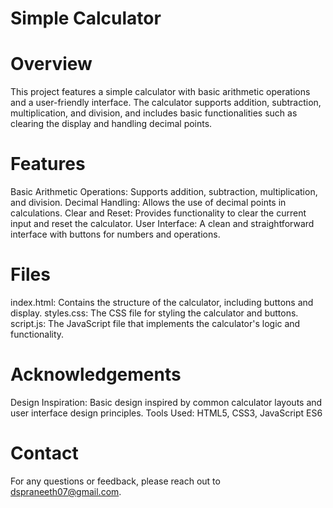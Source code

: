 # Simple Calculator
# Overview
This project features a simple calculator with basic arithmetic operations and a user-friendly interface. The calculator supports addition, subtraction, multiplication, and division, and includes basic functionalities such as clearing the display and handling decimal points.

# Features
Basic Arithmetic Operations: Supports addition, subtraction, multiplication, and division.
Decimal Handling: Allows the use of decimal points in calculations.
Clear and Reset: Provides functionality to clear the current input and reset the calculator.
User Interface: A clean and straightforward interface with buttons for numbers and operations.

# Files
index.html: Contains the structure of the calculator, including buttons and display.
styles.css: The CSS file for styling the calculator and buttons.
script.js: The JavaScript file that implements the calculator's logic and functionality.

# Acknowledgements
Design Inspiration: Basic design inspired by common calculator layouts and user interface design principles.
Tools Used: HTML5, CSS3, JavaScript ES6

# Contact
For any questions or feedback, please reach out to dspraneeth07@gmail.com.